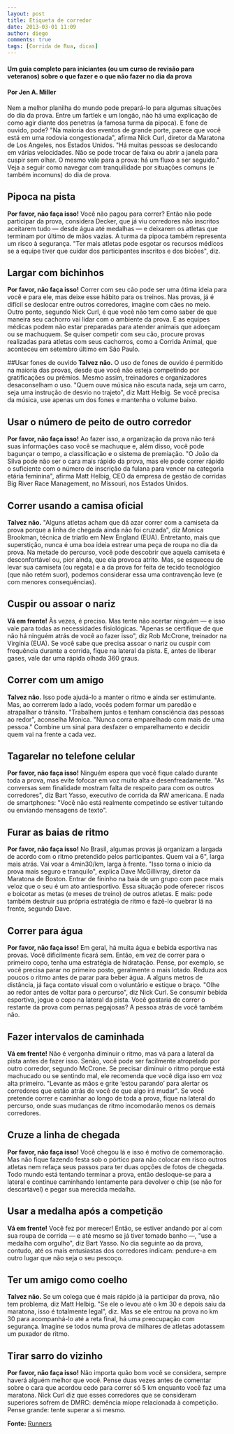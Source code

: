 ```yaml
---
layout: post
title: Etiqueta de corredor
date: 2013-03-01 11:09
author: diego
comments: true
tags: [Corrida de Rua, dicas]
---
```


#### Um guia completo para iniciantes (ou um curso de revisão para veteranos) sobre o que fazer e o que não fazer no dia da prova

#### Por Jen A. Miller

Nem a melhor planilha do mundo pode prepará-lo para algumas situações do dia da prova. Entre um fartlek e um longão, não há uma explicação de como agir diante dos penetras (a famosa turma da pipoca). E fone de ouvido, pode? "Na maioria dos eventos de grande porte, parece que você está em uma rodovia congestionada", afirma Nick Curl, diretor da Maratona de Los Angeles, nos Estados Unidos. "Há muitas pessoas se deslocando em várias velocidades. Não se pode trocar de faixa ou abrir a janela para cuspir sem olhar. O mesmo vale para a prova: há um fluxo a ser seguido." Veja a seguir como navegar com tranquilidade por situações comuns (e também incomuns) do dia de prova.

## Pipoca na pista
**Por favor, não faça isso!** Você não pagou para correr? Então não pode participar da prova, considera Decker, que já viu corredores não inscritos aceitarem tudo — desde água até medalhas — e deixarem os atletas que terminam por último de mãos vazias. A turma da pipoca também representa um risco à segurança. "Ter mais atletas pode esgotar os recursos médicos se a equipe tiver que cuidar dos participantes inscritos e dos bicões", diz.

## Largar com bichinhos
**Por favor, não faça isso!** Correr com seu cão pode ser uma ótima ideia para você e para ele, mas deixe esse hábito para os treinos. Nas provas, já é difícil se deslocar entre outros corredores, imagine com cães no meio. Outro ponto, segundo Nick Curl, é que você não tem como saber de que maneira seu cachorro vai lidar com o ambiente da prova. E as equipes médicas podem não estar preparadas para atender animais que adoeçam ou se machuquem. Se quiser competir com seu cão, procure provas realizadas para atletas com seus cachorros, como a Corrida Animal, que aconteceu em setembro último em São Paulo.

##Usar fones de ouvido
**Talvez não.** O uso de fones de ouvido é permitido na maioria das provas, desde que você não esteja competindo por gratificações ou prêmios. Mesmo assim, treinadores e organizadores desaconselham o uso. "Quem ouve música não escuta nada, seja um carro, seja uma instrução de desvio no trajeto", diz Matt Helbig. Se você precisa da música, use apenas um dos fones e mantenha o volume baixo.

## Usar o número de peito de outro corredor
**Por favor, não faça isso!** Ao fazer isso, a organização da prova não terá suas informações caso você se machuque e, além disso, você pode bagunçar o tempo, a classificação e o sistema de premiação. "O João da Silva pode não ser o cara mais rápido da prova, mas ele pode correr rápido o suficiente com o número de inscrição da fulana para vencer na categoria etária feminina", afirma Matt Helbig, CEO da empresa de gestão de corridas Big River Race Management, no Missouri, nos Estados Unidos.

## Correr usando a camisa oficial
**Talvez não.** "Alguns atletas acham que dá azar correr com a camiseta da prova porque a linha de chegada ainda não foi cruzada", diz Monica Brookman, técnica de triatlo em New England (EUA). Entretanto, mais que superstição, nunca é uma boa ideia estrear uma peça de roupa no dia da prova. Na metade do percurso, você pode descobrir que aquela camiseta é desconfortável ou, pior ainda, que ela provoca atrito. Mas, se esqueceu de levar sua camiseta (ou regata) e a da prova for feita de tecido tecnológico (que não retém suor), podemos considerar essa uma contravenção leve (e com menores consequências).

## Cuspir ou assoar o nariz
**Vá em frente!** Às vezes, é preciso. Mas tente não acertar ninguém — e isso vale para todas as necessidades fisiológicas. "Apenas se certifique de que não há ninguém atrás de você ao fazer isso", diz Rob McCrone, treinador na Virgínia (EUA). Se você sabe que precisa assoar o nariz ou cuspir com frequência durante a corrida, fique na lateral da pista. E, antes de liberar gases, vale dar uma rápida olhada 360 graus.

## Correr com um amigo
**Talvez não.** Isso pode ajudá-lo a manter o ritmo e ainda ser estimulante. Mas, ao correrem lado a lado, vocês podem formar um paredão e atrapalhar o trânsito. "Trabalhem juntos e tenham consciência das pessoas ao redor", aconselha Monica. "Nunca corra emparelhado com mais de uma pessoa." Combine um sinal para desfazer o emparelhamento e decidir quem vai na frente a cada vez.

## Tagarelar no telefone celular
**Por favor, não faça isso!** Ninguém espera que você fique calado durante toda a prova, mas evite fofocar em voz muito alta e desenfreadamente. "As conversas sem finalidade mostram falta de respeito para com os outros corredores", diz Bart Yasso, executivo de corrida da RW americana. E nada de smartphones: "Você não está realmente competindo se estiver tuitando ou enviando mensagens de texto".

## Furar as baias de ritmo
**Por favor, não faça isso!** No Brasil, algumas provas já organizam a largada de acordo com o ritmo pretendido pelos participantes. Quem vai a 6", larga mais atrás. Vai voar a 4min30/km, larga à frente. "Isso torna o início da prova mais seguro e tranquilo", explica Dave McGillivray, diretor da Maratona de Boston. Entrar de fininho na baia de um grupo com pace mais veloz que o seu é um ato antiesportivo. Essa situação pode oferecer riscos e boicotar as metas (e meses de treino) de outros atletas. E mais: pode também destruir sua própria estratégia de ritmo e fazê-lo quebrar lá na frente, segundo Dave.

## Correr para água
**Por favor, não faça isso!** Em geral, há muita água e bebida esportiva nas provas. Você dificilmente ficará sem. Então, em vez de correr para o primeiro copo, tenha uma estratégia de hidratação. Pense, por exemplo, se você precisa parar no primeiro posto, geralmente o mais lotado. Reduza aos poucos o ritmo antes de parar para beber água. A alguns metros de distância, já faça contato visual com o voluntário e estique o braço. "Olhe ao redor antes de voltar para o percurso", diz Nick Curl. Se consumir bebida esportiva, jogue o copo na lateral da pista. Você gostaria de correr o restante da prova com pernas pegajosas? A pessoa atrás de você também não.

## Fazer intervalos de caminhada
**Vá em frente!** Não é vergonha diminuir o ritmo, mas vá para a lateral da pista antes de fazer isso. Senão, você pode ser facilmente atropelado por outro corredor, segundo McCrone. Se precisar diminuir o ritmo porque está machucado ou se sentindo mal, ele recomenda que você diga isso em voz alta primeiro. "Levante as mãos e grite ‘estou parando’ para alertar os corredores que estão atrás de você de que algo irá mudar". Se você pretende correr e caminhar ao longo de toda a prova, fique na lateral do percurso, onde suas mudanças de ritmo incomodarão menos os demais corredores.

## Cruze a linha de chegada
**Por favor, não faça isso!** Você chegou lá e isso é motivo de comemoração. Mas não fique fazendo festa sob o pórtico para não colocar em risco outros atletas nem refaça seus passos para ter duas opções de fotos de chegada. Todo mundo está tentando terminar a prova, então desloque-se para a lateral e continue caminhando lentamente para devolver o chip (se não for descartável) e pegar sua merecida medalha.

## Usar a medalha após a competição
**Vá em frente!** Você fez por merecer! Então, se estiver andando por aí com sua roupa de corrida — e até mesmo se já tiver tomado banho —, "use a medalha com orgulho", diz Bart Yasso. No dia seguinte ao da prova, contudo, até os mais entusiastas dos corredores indicam: pendure-a em outro lugar que não seja o seu pescoço.

## Ter um amigo como coelho
**Talvez não.** Se um colega que é mais rápido já ia participar da prova, não tem problema, diz Matt Helbig. "Se ele o levou até o km 30 e depois saiu da maratona, isso é totalmente legal", diz. Mas se ele entrou na prova no km 30 para acompanhá-lo até a reta final, há uma preocupação com segurança. Imagine se todos numa prova de milhares de atletas adotassem um puxador de ritmo.

## Tirar sarro do vizinho
**Por favor, não faça isso!** Não importa quão bom você se considera, sempre haverá alguém melhor que você. Pense duas vezes antes de comentar sobre o cara que acordou cedo para correr só 5 km enquanto você faz uma maratona. Nick Curl diz que esses corredores que se consideram superiores sofrem de DMRC: demência míope relacionada à competição. Pense grande: tente superar a si mesmo.

**Fonte:** <a href="http://runnersworld.abril.com.br/materias/etiqueta/" target="_blank">Runners</a>
